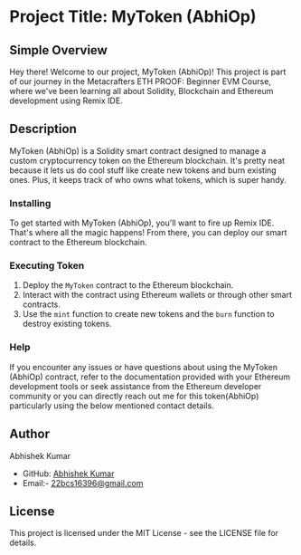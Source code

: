 # Project Title: MyToken (AbhiOp)

## Simple Overview

Hey there! Welcome to our project, MyToken (AbhiOp)! This project is part of our journey in the Metacrafters ETH PROOF: Beginner EVM Course, where we've been learning all about Solidity, Blockchain and Ethereum development using Remix IDE.

## Description

MyToken (AbhiOp) is a Solidity smart contract designed to manage a custom cryptocurrency token on the Ethereum blockchain. It's pretty neat because it lets us do cool stuff like create new tokens and burn existing ones. Plus, it keeps track of who owns what tokens, which is super handy.

### Installing
To get started with MyToken (AbhiOp), you'll want to fire up Remix IDE. That's where all the magic happens! From there, you can deploy our smart contract to the Ethereum blockchain.

### Executing Token

1. Deploy the `MyToken` contract to the Ethereum blockchain.
2. Interact with the contract using Ethereum wallets or through other smart contracts.
3. Use the `mint` function to create new tokens and the `burn` function to destroy existing tokens.

### Help

If you encounter any issues or have questions about using the MyToken (AbhiOp) contract, refer to the documentation provided with your Ethereum development tools or seek assistance from the Ethereum developer community or you can directly reach out me for this token(AbhiOp) particularly using the below mentioned contact details.

## Author

Abhishek Kumar
  - GitHub: [Abhishek Kumar](https://github.com/theabhi18)
  - Email:- 22bcs16396@gmail.com

## License

This project is licensed under the MIT License - see the LICENSE file for details.
